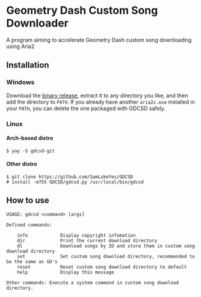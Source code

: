 # Geometry Dash Custom Song Downloader
A program aiming to accelerate Geometry Dash custom song downloading using Aria2

## Installation
### Windows
Download the [binary release](https://github.com/SamLukeYes/GDCSD/releases), extract it to any directory you like, and then add the directory to `PATH`. If you already have another `aria2c.exe` installed in your `PATH`, you can delete the one packaged with GDCSD safely.

### Linux
#### Arch-based distro
    $ yay -S gdcsd-git
#### Other distro

    $ git clone https://github.com/SamLukeYes/GDCSD
    # install -m755 GDCSD/gdcsd.py /usr/local/bin/gdcsd

## How to use

    USAGE: gdcsd <command> [args]
        
    Defined commands:

        info            Display copyright infomation
        dir             Print the current download directory
        dl              Download songs by ID and store them in custom song download directory
        set             Set custom song download directory, recommended to be the same as GD's
        reset           Reset custom song download directory to default
        help            Display this message
        
    Other commands: Execute a system command in custom song download directory.